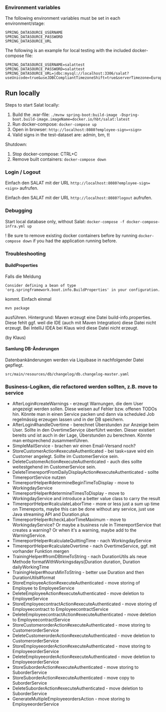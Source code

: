 ### Environment variables

The following environment variables must be set in each environment/stage:

```
SPRING_DATASOURCE_USERNAME
SPRING_DATASOURCE_PASSWORD
SPRING_DATASOURCE_URL
```

The following is an example for local testing with the included docker-compose file:

```
SPRING_DATASOURCE_USERNAME=salattest
SPRING_DATASOURCE_PASSWORD=salattest
SPRING_DATASOURCE_URL=jdbc:mysql://localhost:3306/salat?useUnicode=true&useJDBCCompliantTimezoneShift=true&serverTimezone=Europe/Berlin&useLegacyDatetimeCode=false&autoReconnect=true
```

## Run locally

Steps to start Salat locally:

1. Build the .war-file: `./mvnw spring-boot:build-image -Dspring-boot.build-image.imageName=docker.io/hbt/salat:latest`
2. Run docker-compose: `docker-compose up`
3. Open in browser: `http://localhost:8080?employee-sign=<sign>`
4. Valid signs in the test-dataset are: admin, bm, tt

Shutdown:
1. Stop docker-compose: CTRL+C
2. Remove built containers: `docker-compose down`

### Login / Logout
Einfach den SALAT mit der URL `http://localhost:8080?employee-sign=<sign>` aufrufen.

Einfach den SALAT mit der URL `http://localhost:8080?logout` aufrufen.

### Debugging
Start local database only, without Salat:
`docker-compose -f docker-compose-infra.yml up`

! Be sure to remove existing docker containers before by running `docker-compose down` if you had the application running before.


### Troubleshooting

#### BuildProperties
Falls die Meldung

    Consider defining a bean of type 'org.springframework.boot.info.BuildProperties' in your configuration.

kommt. Einfach einmal

    mvn package

ausführen. Hintergrund: Maven erzeugt eine Datei build-info.properties. Diese fehlt ggf. weil die 
IDE (auch mit Maven Integration) diese Datei nicht erzeugt. Bei IntelliJ IDEA bei Klaus wird diese
Datei nicht erzeugt.

(by Klaus)

#### Samlung DB-Änderungen
Datenbankänderungen werden via Liquibase in nachfolgender Datei gepflegt.

    src/main/resources/db/changelog/db.changelog-master.yaml

### Business-Logiken, die refactored werden sollten, z.B. move to service

- AfterLogin#createWarnings - erzeugt Warnungen, die dem User angezeigt werden sollen. Diese weisen 
  auf Fehler bzw. offenen TODOs hin. Könnte man in einen Service packen und dann via
  scheduled Job regelmässig erzeugen lassen und in der DB speichern.
- AfterLogin#handleOvertime - berechnet Überstunden zur Anzeige beim User. Sollte in den OvertimeService
  überführt werden. Dieser existiert bereits und ist auch in der Lage, Überstunden zu
  berechnen. Könnte man entsprechend zusammenführen.
- SimpleMailService - brachen wir einen Email-Versand noch?
- StoreCustomerAction#executeAuthenticated - bei task=save wird ein Customer angelegt. Sollte im 
  CustomerService sein.
- DeleteCustomerAction#executeAuthenticated - auch dies sollte weitestgehend im CustomerService sein.
- DeleteTimereportFromDailyDisplayAction#executeAuthenticated - sollte TimereportService nutzen
- TimereportHelper#determineBeginTimeToDisplay - move to WorkingdayService
- TimereportHelper#determineTimesToDisplay - move to WorkingdayService and introduce a better value class
  to carry the result
- TimereportHelper#calculateLaborTime - more or less just a sum up time on Timereports,
  maybe this can be done without any service, just use Java streaming API and Duration.plus
- TimereportHelper#checkLaborTimeMaximum - move to WorkingdayService? Or maybe a business rule in
  TimereportService that creates a warning? Or when it's a warning, maybe add to the WarningService.
- TimereportHelper#calculateQuittingTime - nach WorkingdayService
- TimereportHelper#calculateOvertime - nach OvertimeService, ggf. mit vorhander Funktion mergen
- TrainingHelper#fromDBtimeToString - nach DurationUtils als neue Methode
  formatWithWorkingsdays(Duration duration, Duration dailyWorkingTime
- TrainingHelper#hoursMinToString - better use Duration and then DurationUtils#format
- StoreEmployeeAction#executeAuthenticated - move storing of Employee to EmployeeService
- DeleteEmployeeAction#executeAuthenticated - move deletion to EmployeeService
- StoreEmployeecontractAction#executeAuthenticated - move storing of Employeecontract to EmployeecontractService
- DeleteEmployeecontractAction#executeAuthenticated - move deletion to EmployeecontractService
- StoreCustomerorderAction#executeAuthenticated - move storing to CustomerorderService
- DeleteCustomerorderAction#executeAuthenticated - move deletion to CustomerorderService
- StoreEmployeeorderAction#executeAuthenticated - move storing to EmployeeorderService
- DeleteEmployeeorderAction#executeAuthenticated - move deletion to EmployeeorderService
- StoreSuborderAction#executeAuthenticated - move storing to SuborderService
- StoreSuborderAction#executeAuthenticated - move copy to SuborderService
- DeleteSuborderAction#executeAuthenticated - move deletion to SuborderService
- GenerateMultipleEmployeeordersAction - move storing to EmployeeorderService
